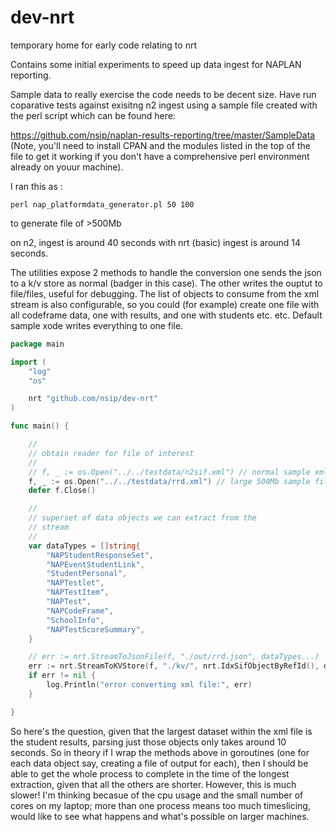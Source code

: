 # dev-nrt
temporary home for early code relating to nrt

Contains some initial experiments to speed up data ingest for NAPLAN reporting.

Sample data to really exercise the code needs to be decent size.
Have run coparative tests against exisitng n2 ingest using a sample file
created with the perl script which can be found here:

https://github.com/nsip/naplan-results-reporting/tree/master/SampleData
(Note, you'll need to install CPAN and the modules listed in the top of the
file to get it working if you don't have a comprehensive perl environment 
already on youur machine).

I ran this as :
```
perl nap_platformdata_generator.pl 50 100
```
to generate file of >500Mb

on n2, ingest is around 40 seconds
with nrt (basic) ingest is around 14 seconds.

The utilities expose 2 methods to handle the conversion
one sends the json to a k/v store as normal (badger in this case).
The other writes the ouptut to file/files, useful for debugging.
The list of objects to consume from the xml stream is also configurable, so
you could (for example) create one file with all codeframe data, one with results, and
one with students etc. etc. Default sample xode writes everything to one file.

```go
package main

import (
	"log"
	"os"

	nrt "github.com/nsip/dev-nrt"
)

func main() {

	//
	// obtain reader for file of interest
	//
	// f, _ := os.Open("../../testdata/n2sif.xml") // normal sample xml file
	f, _ := os.Open("../../testdata/rrd.xml") // large 500Mb sample file
	defer f.Close()

	//
	// superset of data objects we can extract from the
	// stream
	//
	var dataTypes = []string{
		"NAPStudentResponseSet",
		"NAPEventStudentLink",
		"StudentPersonal",
		"NAPTestlet",
		"NAPTestItem",
		"NAPTest",
		"NAPCodeFrame",
		"SchoolInfo",
		"NAPTestScoreSummary",
	}

	// err := nrt.StreamToJsonFile(f, "./out/rrd.json", dataTypes...)
	err := nrt.StreamToKVStore(f, "./kv/", nrt.IdxSifObjectByRefId(), dataTypes...)
	if err != nil {
		log.Println("error converting xml file:", err)
	}

}

```

So here's the question, given that the largest dataset within the xml file is the student results, parsing just those
objects only takes around 10 seconds.
So in theory if I wrap the methods above in goroutines (one for each data object say, creating a file of output for each), then
I should be able to get the whole process to complete in the time of the longest extraction, given that all the others are
shorter.
However, this is much slower! I'm thinking becasue of the cpu usage and the small number of cores on my
laptop; more than one process means too much timeslicing, would like to see what happens and what's possible
on larger machines.









